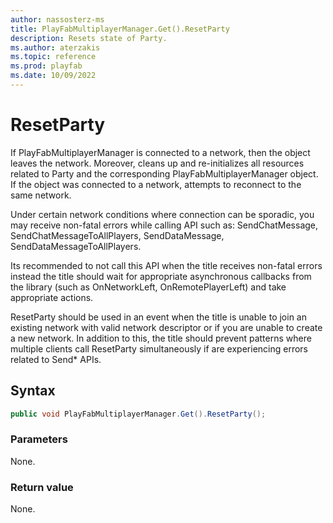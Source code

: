 ```yaml
---
author: nassosterz-ms
title: PlayFabMultiplayerManager.Get().ResetParty
description: Resets state of Party.
ms.author: aterzakis
ms.topic: reference
ms.prod: playfab
ms.date: 10/09/2022
---
```


# ResetParty

If PlayFabMultiplayerManager is connected to a network, then the object leaves the network. Moreover, cleans up and re-initializes all resources related to Party and the corresponding PlayFabMultiplayerManager object. If the object was connected to a network, attempts to reconnect to the same network.

Under certain network conditions where connection can be sporadic, you may receive non-fatal errors while calling API such as:
SendChatMessage, SendChatMessageToAllPlayers, SendDataMessage, SendDataMessageToAllPlayers.

Its recommended to not call this API when the title receives non-fatal errors instead the title should wait for appropriate asynchronous callbacks from the library (such as OnNetworkLeft, OnRemotePlayerLeft) and take appropriate actions.

ResetParty should be used in an event when the title is unable to join an existing network with valid network descriptor or if you are unable to create a new network.
In addition to this, the title should prevent patterns where multiple clients call ResetParty simultaneously if are experiencing errors related to Send* APIs.


## Syntax

```csharp
public void PlayFabMultiplayerManager.Get().ResetParty();
```

### Parameters

None.

### Return value

None.
